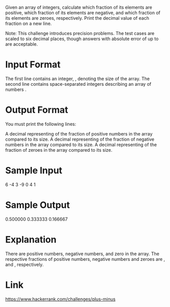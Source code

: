 Given an array of integers, calculate which fraction of its elements are positive, which fraction of its elements are negative, and which fraction of its elements are zeroes, respectively. Print the decimal value of each fraction on a new line.

Note: This challenge introduces precision problems. The test cases are scaled to six decimal places, though answers with absolute error of up to  are acceptable.

# Input Format

The first line contains an integer, , denoting the size of the array. 
The second line contains  space-separated integers describing an array of numbers .

# Output Format

You must print the following  lines:

A decimal representing of the fraction of positive numbers in the array compared to its size.
A decimal representing of the fraction of negative numbers in the array compared to its size.
A decimal representing of the fraction of zeroes in the array compared to its size.

# Sample Input

6
-4 3 -9 0 4 1

# Sample Output

0.500000
0.333333
0.166667

# Explanation

There are  positive numbers,  negative numbers, and  zero in the array. 
The respective fractions of positive numbers, negative numbers and zeroes are , and , respectively.

# Link

https://www.hackerrank.com/challenges/plus-minus
